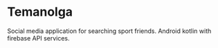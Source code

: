 # Temanolga
Social media application for searching sport friends. Android kotlin with firebase API services.
